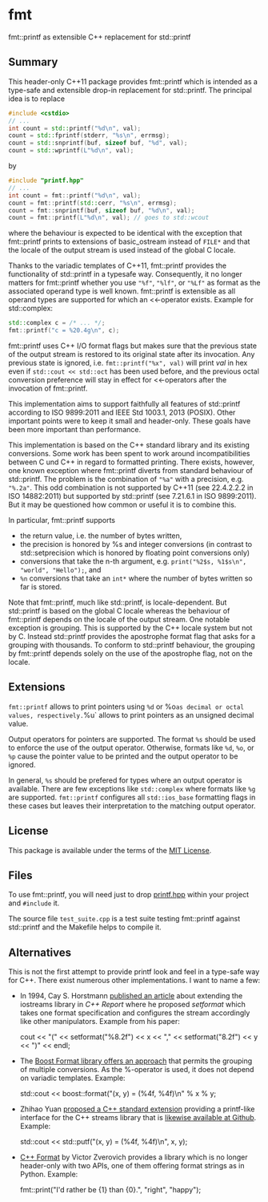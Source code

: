 # fmt
fmt::printf as extensible C++ replacement for std::printf

## Summary

This header-only C++11 package provides fmt::printf which
is intended as a type-safe and extensible drop-in replacement
for std::printf. The principal idea is to replace

```C++
#include <cstdio>
// ...
int count = std::printf("%d\n", val);
count = std::fprintf(stderr, "%s\n", errmsg);
count = std::snprintf(buf, sizeof buf, "%d", val);
count = std::wprintf(L"%d\n", val);
```

by

```C++
#include "printf.hpp"
// ...
int count = fmt::printf("%d\n", val);
count = fmt::printf(std::cerr, "%s\n", errmsg);
count = fmt::snprintf(buf, sizeof buf, "%d\n", val);
count = fmt::printf(L"%d\n", val); // goes to std::wcout
```

where the behaviour is expected to be identical with the exception that
fmt::printf prints to extensions of basic_ostream instead of `FILE*`
and that the locale of the output stream is used instead of the global
C locale.

Thanks to the variadic templates of C++11, fmt::printf provides the
functionality of std::printf in a typesafe way.  Consequently, it no
longer matters for fmt::printf whether you use `"%f"`, `"%lf"`, or
`"%Lf"` as format as the associated operand type is well known.
fmt::printf is extensible as all operand types are supported
for which an <<-operator exists. Example for std::complex:

```C++
std::complex c = /* ... */;
fmt::printf("c = %20.4g\n", c);
```

fmt::printf uses C++ I/O format flags but makes sure that the previous
state of the output stream is restored to its original state after its
invocation. Any previous state is ignored, i.e. `fmt::printf("%x", val)`
will print _val_ in hex even if `std::cout << std::oct` has been used
before, and the previous octal conversion preference will stay in
effect for <<-operators after the invocation of fmt::printf.

This implementation aims to support faithfully all features of
std::printf according to ISO 9899:2011 and IEEE Std 1003.1, 2013
(POSIX). Other important points were to keep it small and
header-only. These goals have been more important than performance.

This implementation is based on the C++ standard
library and its existing conversions. Some work has
been spent to work around incompatibilities between
C und C++ in regard to formatted printing. There
exists, however, one known exception where fmt::printf
diverts from standard behaviour of std::printf. The problem
is the combination of `"%a"` with a precision, e.g. `"%.2a"`.
This odd combination is not supported by C++11 (see 22.4.2.2.2
in ISO 14882:2011) but supported by std::printf (see 7.21.6.1
in ISO 9899:2011). But it may be questioned how common
or useful it is to combine this.

In particular, fmt::printf supports

* the return value, i.e. the number of bytes written,
* the precision is honored by %s and integer conversions
  (in contrast to std::setprecision which is honored
  by floating point conversions only)
* conversions that take the n-th argument, e.g.
  `print("%2$s, %1$s\n", "world", "Hello");`, and
* `%n` conversions that take an `int*` where the
  number of bytes written so far is stored.

Note that fmt::printf, much like std::printf, is
locale-dependent. But std::printf is based on the
global C locale whereas the behaviour of fmt::printf
depends on the locale of the output stream. One
notable exception is grouping. This is supported
by the C++ locale system but not by C. Instead
std::printf provides the apostrophe format flag
that asks for a grouping with thousands. To
conform to std::printf behaviour, the grouping
by fmt::printf depends solely on the use of the
apostrophe flag, not on the locale.

## Extensions
`fmt::printf` allows to print pointers
using `%d` or %o` as decimal or octal values,
respectively. `%u` allows to print pointers
as an unsigned decimal value.

Output operators for pointers are supported.
The format `%s` should be used to enforce
the use of the output operator. Otherwise,
formats like `%d`, `%o`, or `%p` cause the
pointer value to be printed and the output
operator to be ignored.

In general, `%s` should be prefered for
types where an output operator is available.
There are few exceptions like `std::complex`
where formats like `%g` are supported. `fmt::printf`
configures all `std::ios_base` formatting flags
in these cases but leaves their interpretation to
the matching output operator.

## License

This package is available under the terms of
the [MIT License](https://opensource.org/licenses/MIT).

## Files

To use fmt::printf, you will need just to drop
[printf.hpp](https://github.com/afborchert/fmt/blob/master/printf.hpp)
within your project and `#include` it.

The source file `test_suite.cpp` is a test suite
testing fmt::printf against std::printf and
the Makefile helps to compile it.

## Alternatives

This is not the first attempt to provide printf look
and feel in a type-safe way for C++. There exist
numerous other implementations. I want to name
a few:

 * In 1994, Cay S. Horstmann
   [published an article](http://horstmann.com/cpp/iostreams.html)
   about extending the iostreams library in _C++ Report_ where he
   proposed _setformat_ which takes one format specification
   and configures the stream accordingly like other manipulators.
   Example from his paper:

	cout << "(" << setformat("%8.2f") << x << ","
	    << setformat("8.2f") << y << ")" << endl;

 * The [Boost Format library offers an
   approach](http://www.boost.org/doc/libs/1_59_0/libs/format/doc/format.html)
   that permits the grouping of multiple conversions.
   As the %-operator is used, it does not depend on
   variadic templates. Example:

	std::cout << boost::format("(x, y) = (%4f, %4f)\n" % x % y;

 * Zhihao Yuan [proposed a C++ standard extension](http://www.open-std.org/jtc1/sc22/wg21/docs/papers/2013/n3506.html)
   providing a printf-like interface for the C++ streams library that is
   [likewise available at Github](https://github.com/lichray/formatxx).
   Example:

	std::cout << std::putf("(x, y) = (%4f, %4f)\n", x, y);

 * [C++ Format](http://cppformat.github.io/latest/index.html)
   by Victor Zverovich provides a library which is no longer
   header-only with two APIs, one of them offering format strings
   as in Python. Example:

	fmt::print("I'd rather be {1} than {0}.", "right", "happy");
